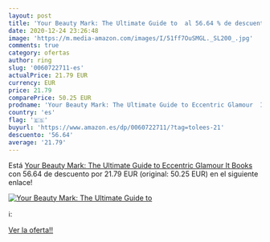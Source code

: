```yaml
---
layout: post
title: 'Your Beauty Mark: The Ultimate Guide to  al 56.64 % de descuento'
date: 2020-12-24 23:26:48
image: 'https://m.media-amazon.com/images/I/51ff7OuSMGL._SL200_.jpg'
comments: true
category: ofertas
author: ring
slug: '0060722711-es'
actualPrice: 21.79 EUR
currency: EUR
price: 21.79
comparePrice: 50.25 EUR
prodname: 'Your Beauty Mark: The Ultimate Guide to Eccentric Glamour  It Books '
country: 'es'
flag: '🇪🇸'
buyurl: 'https://www.amazon.es/dp/0060722711/?tag=tolees-21'
descuento: '56.64'
average: '21.79'
---
```


Está [Your Beauty Mark: The Ultimate Guide to Eccentric Glamour  It Books ](https://www.amazon.es/dp/0060722711/?tag=tolees-21) con 56.64 de descuento por 21.79 EUR (original: 50.25 EUR) en el siguiente enlace!

[![Your Beauty Mark: The Ultimate Guide to ](https://m.media-amazon.com/images/I/51ff7OuSMGL._SL200_.jpg)](https://www.amazon.es/dp/0060722711/?tag=tolees-21)

ℹ️:


[Ver la oferta!!](https://www.amazon.es/dp/0060722711/?tag=tolees-21)
